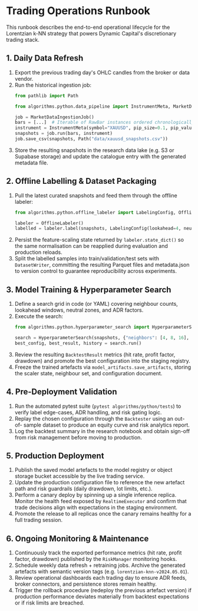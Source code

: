 # Trading Operations Runbook

This runbook describes the end-to-end operational lifecycle for the Lorentzian k-NN
strategy that powers Dynamic Capital's discretionary trading stack.

## 1. Daily Data Refresh

1. Export the previous trading day's OHLC candles from the broker or data vendor.
2. Run the historical ingestion job:
   ```python
   from pathlib import Path

   from algorithms.python.data_pipeline import InstrumentMeta, MarketDataIngestionJob, RawBar

   job = MarketDataIngestionJob()
   bars = [...]  # Iterable of RawBar instances ordered chronologically
   instrument = InstrumentMeta(symbol="XAUUSD", pip_size=0.1, pip_value=1.0)
   snapshots = job.run(bars, instrument)
   job.save_csv(snapshots, Path("data/xauusd_snapshots.csv"))
   ```
3. Store the resulting snapshots in the research data lake (e.g. S3 or Supabase
   storage) and update the catalogue entry with the generated metadata file.

## 2. Offline Labelling & Dataset Packaging

1. Pull the latest curated snapshots and feed them through the offline labeler:
   ```python
   from algorithms.python.offline_labeler import LabelingConfig, OfflineLabeler

   labeler = OfflineLabeler()
   labelled = labeler.label(snapshots, LabelingConfig(lookahead=4, neutral_zone_pips=2.0))
   ```
2. Persist the feature-scaling state returned by `labeler.state_dict()` so the
   same normalisation can be reapplied during evaluation and production reloads.
3. Split the labelled samples into train/validation/test sets with
   `DatasetWriter`, committing the resulting Parquet files and metadata.json to
   version control to guarantee reproducibility across experiments.

## 3. Model Training & Hyperparameter Search

1. Define a search grid in code (or YAML) covering neighbour counts, lookahead
   windows, neutral zones, and ADR factors.
2. Execute the search:
   ```python
   from algorithms.python.hyperparameter_search import HyperparameterSearch

   search = HyperparameterSearch(snapshots, {"neighbors": [4, 8, 16], "label_lookahead": [2, 4, 6]})
   best_config, best_result, history = search.run()
   ```
3. Review the resulting `BacktestResult` metrics (hit rate, profit factor,
   drawdown) and promote the best configuration into the staging registry.
4. Freeze the trained artefacts via `model_artifacts.save_artifacts`, storing the
   scaler state, neighbour set, and configuration document.

## 4. Pre-Deployment Validation

1. Run the automated pytest suite (`pytest algorithms/python/tests`) to verify
   label edge-cases, ADR handling, and risk gating logic.
2. Replay the chosen configuration through the `Backtester` using an out-of-
   sample dataset to produce an equity curve and risk analytics report.
3. Log the backtest summary in the research notebook and obtain sign-off from
   risk management before moving to production.

## 5. Production Deployment

1. Publish the saved model artefacts to the model registry or object storage
   bucket accessible by the live trading service.
2. Update the production configuration file to reference the new artefact path
   and risk guardrails (daily drawdown, lot limits, etc.).
3. Perform a canary deploy by spinning up a single inference replica. Monitor
   the health feed exposed by `RealtimeExecutor` and confirm that trade
   decisions align with expectations in the staging environment.
4. Promote the release to all replicas once the canary remains healthy for a
   full trading session.

## 6. Ongoing Monitoring & Maintenance

1. Continuously track the exported performance metrics (hit rate, profit factor,
   drawdown) published by the `RiskManager` monitoring hooks.
2. Schedule weekly data refresh + retraining jobs. Archive the generated
   artefacts with semantic version tags (e.g. `lorentzian-knn-v2024.05.01`).
3. Review operational dashboards each trading day to ensure ADR feeds, broker
   connectors, and persistence stores remain healthy.
4. Trigger the rollback procedure (redeploy the previous artefact version) if
   production performance deviates materially from backtest expectations or if
   risk limits are breached.

